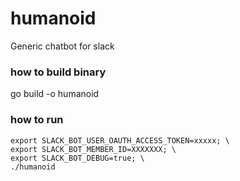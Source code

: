 # humanoid
Generic chatbot for slack

### how to build binary
go build -o humanoid

### how to run
```
export SLACK_BOT_USER_OAUTH_ACCESS_TOKEN=xxxxx; \
export SLACK_BOT_MEMBER_ID=XXXXXXX; \
export SLACK_BOT_DEBUG=true; \
./humanoid
```
